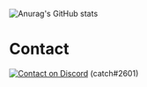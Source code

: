 ![Anurag's GitHub stats](https://github-readme-stats.vercel.app/api?username=catch2601&show_icons=true&theme=tokyonight)
# Contact
[![Contact on Discord]([https://i.imgur.com/NyJNcIu.png])](https://discord.com/users/434900655216263189) (catch#2601)

